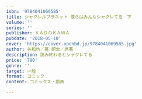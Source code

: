 ```yaml
---
isbn: '9784041069585'
title: シャクレルプラネット 僕らはみんなシャクレてる　下
volume: ''
series: ''
publisher: ＫＡＤＯＫＡＷＡ
pubdate: '2018-05-10'
cover: 'https://cover.openbd.jp/9784041069585.jpg'
author: 谷和也／著 昭太／原著
description: 読み終わるとシャクレてる
price: '780'
genre: ''
target: 一般
format: コミック
content: コミックス・劇画

---
```

